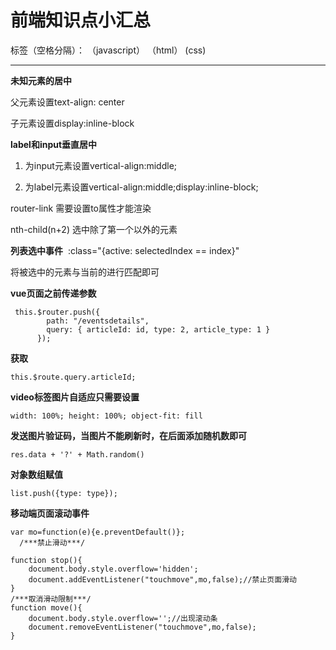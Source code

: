 ﻿# 前端知识点小汇总

标签（空格分隔）： （javascript） （html） (css)

---

**未知元素的居中**

父元素设置text-align: center

子元素设置display:inline-block


**label和input垂直居中**

1. 为input元素设置vertical-align:middle;

2. 为label元素设置vertical-align:middle;display:inline-block;

router-link 需要设置to属性才能渲染

nth-child(n+2) 选中除了第一个以外的元素

**列表选中事件**
​​
:class="{active: selectedIndex == index}"

将被选中的元素与当前的进行匹配即可


**vue页面之前传递参数**

     this.$router.push({
            path: "/eventsdetails",
            query: { articleId: id, type: 2, article_type: 1 }
          });

**获取**

    this.$route.query.articleId;

**video标签图片自适应只需要设置**

    width: 100%; height: 100%; object-fit: fill

**发送图片验证码，当图片不能刷新时，在后面添加随机数即可**

    res.data + '?' + Math.random()

**对象数组赋值**

    list.push({type: type});

**移动端页面滚动事件**

    var mo=function(e){e.preventDefault()};
      /***禁止滑动***/
      
    function stop(){
        document.body.style.overflow='hidden';
        document.addEventListener("touchmove",mo,false);//禁止页面滑动
    }
    /***取消滑动限制***/
    function move(){
        document.body.style.overflow='';//出现滚动条
        document.removeEventListener("touchmove",mo,false);
    }

